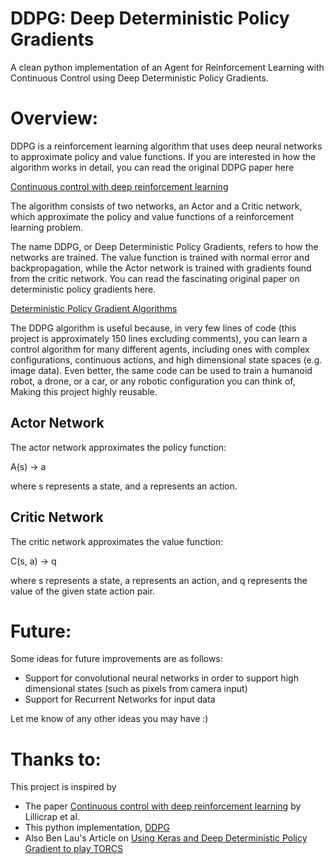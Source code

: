 DDPG: Deep Deterministic Policy Gradients
=========================================

A clean python implementation of an Agent for Reinforcement Learning with Continuous Control using Deep 
Deterministic Policy Gradients.

# Overview:

DDPG is a reinforcement learning algorithm that uses deep neural networks to approximate policy and value functions. If you are interested in how the algorithm works in detail, you can read the original DDPG paper here

[Continuous control with deep reinforcement learning](https://arxiv.org/pdf/1509.02971v5.pdf)

The algorithm consists of two networks, an Actor and a Critic network, which approximate the policy and value functions of a reinforcement learning problem.

The name DDPG, or Deep Deterministic Policy Gradients, refers to how the networks are trained. The value function is trained with normal error and backpropagation, while the Actor network is trained with gradients found from the critic network. You can read the fascinating original paper on deterministic policy gradients here.

[Deterministic Policy Gradient Algorithms](http://www.jmlr.org/proceedings/papers/v32/silver14.pdf)

The DDPG algorithm is useful because, in very few lines of code (this project is approximately 150 lines excluding comments), you can learn a control algorithm for many different agents, including ones with complex configurations, continuous actions, and high dimensional state spaces (e.g. image data).
Even better, the same code can be used to train a humanoid robot, a drone, or a car, or any robotic configuration you can think of, Making this project highly reusable.

## Actor Network

The actor network approximates the policy function:

A(s) -> a

where s represents a state, and a represents an action.

## Critic Network

The critic network approximates the value function:

C(s, a) -> q

where s represents a state, a represents an action, and q represents the 
value of the given state action pair.

# Future:
Some ideas for future improvements are as follows:

* Support for convolutional neural networks in order to support high dimensional states (such as pixels from camera input)
* Support for Recurrent Networks for input data

Let me know of any other ideas you may have :)

# Thanks to:

This project is inspired by 
* The paper [Continuous control with deep reinforcement learning](https://arxiv.org/pdf/1509.02971v5.pdf) by Lillicrap et al.
* This python implementation, [DDPG](https://github.com/rmst/ddpg)
* Also Ben Lau's Article on [Using Keras and Deep Deterministic Policy Gradient to play TORCS](https://yanpanlau.github.io/2016/10/11/Torcs-Keras.html)